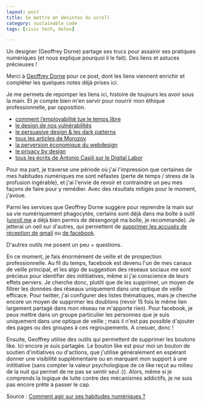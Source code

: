 ```yaml
---
layout: post
title: Se mettre en desintox du scroll
category: sustainable_code
tags: [civic tech, detox]

---
```


Un designer (Geoffrey Dorne) partage ses trucs pour assainir ses pratiques numériques (et nous explique pourquoi il le fait). Des liens et astuces précieuses !

<!--more-->

Merci à [Geoffrey Dorne](https://graphism.fr) pour ce post, dont les liens viennent enrichir et compléter les quelques notes déjà prises ici.

Je me permets de repomper les liens ici, histoire de toujours les avoir sous la main. Et je compte bien m'en servir pour nourrir mon éthique professionnelle, par opposition.

- [comment l’employabilité tue le temps libre](http://www.internetactu.net/2016/11/02/comment-lemployabilite-a-t-elle-tue-le-temps-libre/)
- [le design de nos vulnérabilités](http://www.internetactu.net/2016/11/09/design-de-nos-vulnerabilites-la-silicon-valley-est-elle-a-la-recherche-dune-conscience/)
- [le persuasive design & les dark patterns](https://graphism.fr/persuasive-design-vs-dark-patterns/)
- [tous les articles de Morozov](http://www.internetactu.net/search/morozov)
- [la perversion économique du webdesign](https://graphism.fr/les-dark-pattern-ou-la-perversion-conomique-du-webdesign/)
- [le privacy by design](https://graphism.fr/pour-design-de-la-vie-prive/)
- [tous les écrits de Antonio Casili sur le Digital Labor](http://www.casilli.fr/2016/02/20/recension-de-quest-ce-que-le-digital-labor-dans-la-revue-francaise-de-sciences-politiques-vol-1-no-66-2016/)


Pour ma part, je traverse une période où j'ai l'impression que certaines de mes habitudes numériques me sont néfastes (perte de temps / stress de la profusion ingérable), et j'ai l'envie de revoir et contraindre un peu mes façons de faire pour y remédier. Avec des résultats mitigés pour le moment, j'avoue.

Parmi les services que Geoffrey Dorne suggère pour reprendre la main sur sa vie numériquement phagocytée, certains sont déjà dans ma boîte à outil ([unroll.me](https://unroll.me/) a déjà bien permis de désengorgé ma boîte, je recommande). Je jetterai un oeil sur d'autres, qui permettent de [supprimer les accusés de réception de gmail](https://chrome.google.com/webstore/detail/pixelblock/jmpmfcjnflbcoidlgapblgpgbilinlem) ou [de facebook](https://duckduckgo.com/?q=unseen+plugin&atb=v36-2a_&ia=web).

D'autres outils me posent un peu + questions.

En ce moment, je fais énormément de veille et de prospection professionnelle. Au fil du temps, facebook est devenu l'un de mes canaux de veille principal, et les algo de suggestion des réseaux sociaux me sont précieux pour identifier des inititiatives, même si j'ai conscience de leurs effets pervers. Je cherche donc, plutôt que de les supprimer, un moyen de filtrer les données des réseaux uniquement dans une optique de veille efficace. Pour twitter, j'ai configurer des listes thématiques, mais je cherche encore un moyen de supprimer les doublons (revoir 15 fois le même lien largement partagé dans mon réseau ne m'apporte rien). Pour facebook, je peux mettre dans un groupe particulier les personnes que je suis uniquement dans une optique de veille ; mais il n'est pas possible d'ajouter des pages ou des groupes à ces regroupements. A cresuer, donc !

Ensuite, Geoffrey utilise des outils qui permettent de supprimer les boutons like. Ici encore je suis partagée. Le bouton like est pour moi un bouton de soutien d'initiatives ou d'actions, que j'utilise généralement en espérant donner une visibilité supplémentaire ou en marquant mon support à une inititiative (sans compter la valeur psychologique de ce like reçut au milieu de la nuit qui permet de ne pas se sentir seul :)). Alors, même si je comprends la logique de lutte contre des mécanismes addictifs, je ne suis pas encore prête à passer le cap.  

Source : [Comment agir sur ses habitudes numériques ?][source]

[source]: https://graphism.fr/comment-agir-sur-ses-habitudes-numeriques/

